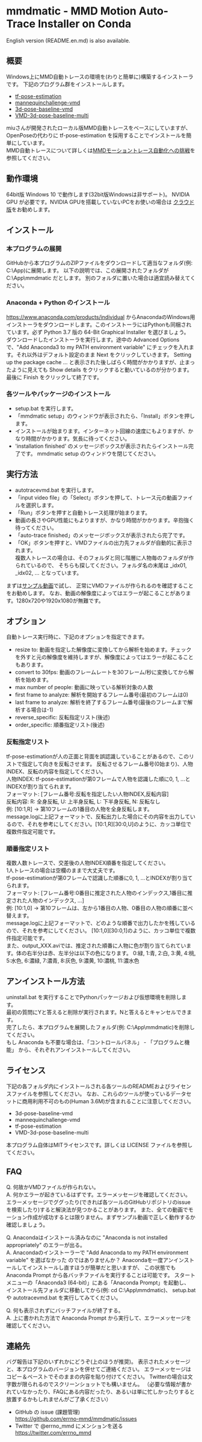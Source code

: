 # mmdmatic - MMD Motion Auto-Trace Installer on Conda

English version (README.en.md) is also available.

## 概要

Windows上にMMD自動トレースの環境を(わりと簡単に)構築するインストーラです。
下記のプログラム群をインストールします。
 - [tf-pose-estimation](https://github.com/errno-mmd/tf-pose-estimation)
 - [mannequinchallenge-vmd](https://github.com/miu200521358/mannequinchallenge-vmd)
 - [3d-pose-baseline-vmd](https://github.com/miu200521358/3d-pose-baseline-vmd)
 - [VMD-3d-pose-baseline-multi](https://github.com/miu200521358/VMD-3d-pose-baseline-multi)

miuさんが開発されたローカル版MMD自動トレースをベースにしていますが、OpenPoseの代わりに tf-pose-estimation を採用することでインストールを簡単にしています。  
MMD自動トレースについて詳しくは[MMDモーショントレース自動化への挑戦](https://qiita.com/miu200521358/items/d826e9d70853728abc51)を参照してください。

## 動作環境

64bit版 Windows 10 で動作します(32bit版Windowsは非サポート)。
NVIDIA GPU が必要です。NVIDIA GPUを搭載していないPCをお使いの場合は
[クラウド版](https://qiita.com/miu200521358/items/fb0a7bcf2764d7797e26)をお勧めします。

## インストール

### 本プログラムの展開

GitHubから本プログラムのZIPファイルをダウンロードして適当なフォルダ(例: C:\App)に展開します。
以下の説明では、この展開されたフォルダが C:\App\mmdmatic だとします。
別のフォルダに置いた場合は適宜読み替えてください。

### Anaconda + Python のインストール

https://www.anaconda.com/products/individual からAnacondaのWindows用インストーラをダウンロードします。このインストーラにはPythonも同梱されています。必ず Python 3.7 版の 64-Bit Graphical Installer を選びましょう。  
ダウンロードしたインストーラを実行します。途中の Advanced Options で、"Add Anaconda3 to my PATH environment variable" にチェックを入れます。それ以外はデフォルト設定のまま Next をクリックしていきます。
Setting up the package cache ... と表示された後しばらく時間がかかりますが、止まったように見えても Show details をクリックすると動いているのが分かります。最後に Finish をクリックして終了です。

### 各ツールやパッケージのインストール

- setup.bat を実行します。
- 「mmdmatic setup」のウィンドウが表示されたら、「Install」ボタンを押します。
- インストールが始まります。インターネット回線の速度にもよりますが、かなり時間がかかります。気長に待ってください。
- 'installation finished' のメッセージボックスが表示されたらインストール完了です。
  mmdmatic setup のウィンドウを閉じてください。

## 実行方法

- autotracevmd.bat を実行します。
- 「input video file」の「Select」ボタンを押して、トレース元の動画ファイルを選択します。
- 「Run」ボタンを押すと自動トレース処理が始まります。
- 動画の長さやGPU性能にもよりますが、かなり時間がかかります。辛抱強く待ってください。
- 「auto-trace finished」のメッセージボックスが表示されたら完了です。
- 「OK」ボタンを押すと、VMDファイルの出力先フォルダが自動的に表示されます。  
   複数人トレースの場合は、そのフォルダと同じ階層に人物毎のフォルダが作られているので、
   そちらも探してください。フォルダ名の末尾は _idx01, _idx02, ... となっています。

まずは[サンプル動画](https://drive.google.com/open?id=1ccBzmONGNDbvmKa7SSqwMRPKQ3q-_6LG)で試し、
正常にVMDファイルが作られるのを確認することをお勧めします。
なお、動画の解像度によってはエラーが起こることがあります。1280x720や1920x1080が無難です。

## オプション

自動トレース実行時に、下記のオプションを指定できます。
- resize to: 動画を指定した解像度に変換してから解析を始めます。チェックを外すと元の解像度を維持しますが、解像度によってはエラーが起こることもあります。
- convert to 30fps: 動画のフレームレートを30フレーム/秒に変換してから解析を始めます。
- max number of people: 動画に映っている解析対象の人数
- first frame to analyze: 解析を開始するフレーム番号(最初のフレームは0)
- last frame to analyze: 解析を終了するフレーム番号(最後のフレームまで解析する場合は-1)
- reverse_specific: 反転指定リスト(後述)
- order_specific: 順番指定リスト(後述)

### 反転指定リスト

tf-pose-estimationが人の正面と背面を誤認識していることがあるので、このリストで指定して向きを反転させます。
反転させるフレーム番号(0始まり)、人物INDEX、反転の内容を指定してください。  
人物INDEX: tf-pose-estimationが第0フレームで人物を認識した順に0, 1, ...とINDEXが割り当てられます。  
フォーマット: [フレーム番号:反転を指定したい人物INDEX,反転内容]  
反転内容: R: 全身反転, U: 上半身反転, L: 下半身反転, N: 反転なし  
例: [10:1,R] -> 第10フレームの1番目の人物を全身反転します。  
message.logに上記フォーマットで、反転出力した場合にその内容を出力しているので、それを参考にしてください。[10:1,R][30:0,U]のように、カッコ単位で複数件指定可能です。

### 順番指定リスト

複数人数トレースで、交差後の人物INDEX順番を指定してください。  
1人トレースの場合は空欄のままで大丈夫です。  
tf-pose-estimationが第0フレームで認識した順番に0, 1, ...とINDEXが割り当てられます。  
フォーマット: [フレーム番号:0番目に推定された人物のインデックス,1番目に推定された人物のインデックス, ...]  
例: [10:1,0] -> 第10フレームは、左から1番目の人物、0番目の人物の順番に並べ替えます。  
message.logに上記フォーマットで、どのような順番で出力したかを残しているので、それを参考にしてください。 [10:1,0][30:0,1]のように、カッコ単位で複数件指定可能です。  
また、output_XXX.aviでは、推定された順番に人物に色が割り当てられています。体の右半分は赤、左半分は以下の色になります。 0:緑, 1:青, 2:白, 3:黄, 4:桃, 5:水色, 6:濃緑, 7:濃青, 8:灰色, 9:濃黄, 10:濃桃, 11:濃水色

## アンインストール方法

uninstall.bat を実行することでPythonパッケージおよび仮想環境を削除します。  
最初の質問にYと答えると削除が実行されます。Nと答えるとキャンセルできます。  
完了したら、本プログラムを展開したフォルダ(例: C:\App\mmdmatic)を削除してください。  
もし Anaconda も不要な場合は、「コントロールパネル」 - 「プログラムと機能」 
から、それぞれアンインストールしてください。

## ライセンス

下記の各フォルダ内にインストールされる各ツールのREADMEおよびライセンスファイルを参照してください。
なお、これらのツールが使っているデータセットに商用利用不可のもの(Human 3.6M)が含まれることに注意してください。

- 3d-pose-baseline-vmd
- mannequinchallenge-vmd
- tf-pose-estimation
- VMD-3d-pose-baseline-multi

本プログラム自体はMITライセンスです。詳しくは LICENSE ファイルを参照してください。

## FAQ

Q. 何故かVMDファイルが作られない。  
A. 何かエラーが起きているはずです。エラーメッセージを確認してください。
   エラーメッセージでググったり(できれば各ツールのGitHubリポジトリのissueを検索したり)すると解決法が見つかることがあります。
   また、全ての動画でモーション作成が成功するとは限りません。まずサンプル動画で正しく動作するか確認しましょう。

Q. Anacondaはインストール済みなのに "Anaconda is not installed appropriately" のエラーが出る。  
A. Anacondaのインストーラーで "Add Anaconda to my PATH environment variable" を選ばなかった
   のではありませんか？
   Anacondaを一度アンインストールしてインストールし直すほうが簡単だと思いますが、
   この状態でも Anaconda Prompt から各バッチファイルを実行することは可能です。
   スタートメニューの「Anaconda3 (64-bit)」にある「Anaconda Prompt」を起動し、
   インストール先フォルダに移動してから(例: cd C:\App\mmdmatic)、
   setup.bat や autotracevmd.bat を実行してみてください。

Q. 何も表示されずにバッチファイルが終了する。  
A. 上に書かれた方法で Anaconda Prompt から実行して、エラーメッセージを確認してください。

## 連絡先

バグ報告は下記のいずれかにどうぞ(上のほうが推奨)。
表示されたメッセージと、本プログラムのバージョンを併せてご連絡ください。
エラーメッセージはコピー＆ペーストでそのままの内容を貼り付けてください。
Twitterの場合は文字数が限られるのでスクリーンショットでも構いません。
（必要な情報が書かれていなかったり、FAQにある内容だったり、あるいは単に忙しかったりすると放置するかもしれませんがご了承ください）

- GitHub の issue (課題管理)  
  https://github.com/errno-mmd/mmdmatic/issues
- Twitter で @errno_mmd にメンションを送る  
  https://twitter.com/errno_mmd
